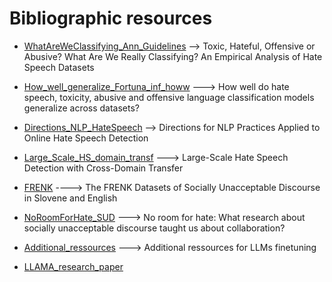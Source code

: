 # Bibliographic resources

- [WhatAreWeClassifying_Ann_Guidelines](https://github.com/rayaneghilene/ARENAS_Automatic_Extremist_Analysis/blob/main/Bibliographic%20resources/WhatAreWeClassifying_Ann_Guidelines.pdf)
--> Toxic, Hateful, Offensive or Abusive? What Are We Really Classifying? An Empirical Analysis of Hate Speech Datasets
- [How_well_generalize_Fortuna_inf_howw](https://github.com/rayaneghilene/ARENAS_Automatic_Extremist_Analysis/blob/main/Bibliographic%20resources/How_well_generalize_Fortuna_inf_howw.pdf)
---> How well do hate speech, toxicity, abusive and offensive language classification models generalize across datasets?
- [Directions_NLP_HateSpeech](https://github.com/rayaneghilene/ARENAS_Automatic_Extremist_Analysis/blob/main/Bibliographic%20resources/Directions_NLP_HateSpeech.pdf)
--> Directions for NLP Practices Applied to Online Hate Speech Detection
- [Large_Scale_HS_domain_transf](https://github.com/rayaneghilene/ARENAS_Automatic_Extremist_Analysis/blob/main/Bibliographic%20resources/Large_Scale_HS_domain_transf.pdf)
---> Large-Scale Hate Speech Detection with Cross-Domain Transfer
- [FRENK](https://github.com/rayaneghilene/ARENAS_Automatic_Extremist_Analysis/blob/main/Bibliographic%20resources/FRENK.pdf)
----> The FRENK Datasets of Socially Unacceptable Discourse in Slovene and English
- [NoRoomForHate_SUD](https://github.com/rayaneghilene/ARENAS_Automatic_Extremist_Analysis/blob/main/Bibliographic%20resources/NoRoomForHate_SUD.pdf)
---> No room for hate: What research about socially unacceptable discourse taught us about collaboration?

- [Additional_ressources](https://github.com/rayaneghilene/ARENAS_Automatic_Extremist_Analysis/blob/main/Bibliographic%20resources/ressources.txt)
---> Additional ressources for LLMs finetuning 

- [LLAMA_research_paper](https://github.com/rayaneghilene/ARENAS_Automatic_Extremist_Analysis/blob/main/Bibliographic%20resources/2302.13971.pdf)
